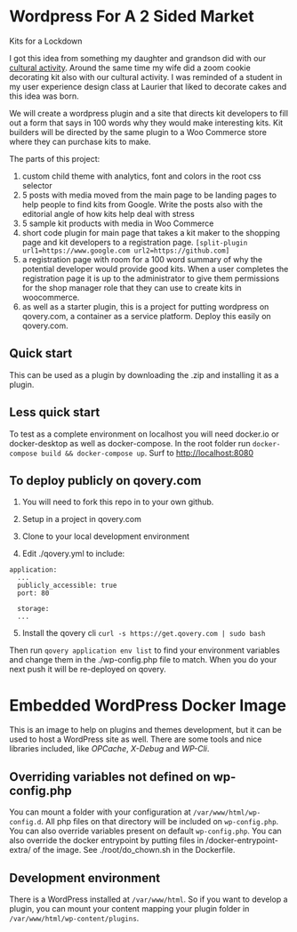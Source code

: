 # Wordpress For A 2 Sided Market
Kits for a Lockdown

I got this idea from something my daughter and grandson did with our [cultural activity](https://www.campkintail.ca/easter-in-a-basket/). Around the same time my wife did a zoom cookie decorating kit also with our cultural activity. I was reminded of a student in my user experience design class at Laurier that liked to decorate cakes and this idea was born.

We will create a wordpress plugin and a site that directs kit developers to fill out a form that says in 100 words why they would make interesting kits. Kit builders will be directed by the same plugin to a Woo Commerce store where they can purchase kits to make.

The parts of this project:

1. custom child theme with analytics, font and colors in the root css selector
2. 5 posts with media moved from the main page to be landing pages to help people to find kits from Google. Write the posts also with the editorial angle of how kits help deal with stress
3. 5 sample kit products with media in Woo Commerce
4. short code plugin for main page that takes a kit maker to the shopping page and kit developers to a registration page. `[split-plugin url1=https://www.google.com url2=https://github.com]`
5. a registration page with room for a 100 word summary of why the potential developer would provide good kits. When a user completes the registration page it is up to the administrator to give them permissions for the shop manager role that they can use to create kits in woocommerce.
6. as well as a starter plugin, this is a project for putting wordpress on qovery.com, a container as a service platform. Deploy this easily on qovery.com.

## Quick start

This can be used as a plugin by downloading the .zip and installing it as a plugin.

## Less quick start

To test as a complete environment on localhost you will need docker.io or docker-desktop as well as docker-compose. In the root folder run `docker-compose build && docker-compose up`. Surf to [http://localhost:8080](http://localhost:8080)

## To deploy publicly on qovery.com

1. You will need to fork this repo in to your own github.

2. Setup in a project in qovery.com

3. Clone to your local development environment

4. Edit ./qovery.yml to include:
```
application:
  ...
  publicly_accessible: true
  port: 80

  storage:
  ...

```
5. Install the qovery cli `curl -s https://get.qovery.com | sudo bash`

Then run `qovery application env list` to find your environment variables and change them in the ./wp-config.php file to match. When you do your next push it will be re-deployed on qovery.

# Embedded WordPress Docker Image

This is an image to help on plugins and themes development, but it
can be used to host a WordPress site as well. There are some tools
and nice libraries included, like *OPCache*, *X-Debug* and *WP-Cli*.

## Overriding variables not defined on wp-config.php

You can mount a folder with your configuration at `/var/www/html/wp-config.d`. All php files on that directory will be included on `wp-config.php`. You can also override variables present on default `wp-config.php`. You can also override the docker entrypoint by putting files in /docker-entrypoint-extra/ of the image. See ./root/do_chown.sh in the Dockerfile.

## Development environment

There is a WordPress installed at `/var/www/html`. So if you want
to develop a plugin, you can mount your content mapping your plugin
folder in `/var/www/html/wp-content/plugins`.
